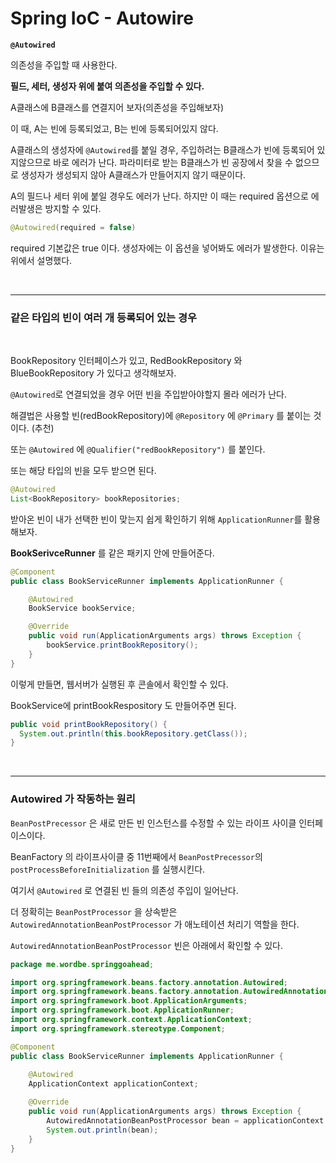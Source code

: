 # Spring IoC - Autowire



**`@Autowired`**

의존성을 주입할 때 사용한다.

**필드, 세터, 생성자 위에 붙여 의존성을 주입할 수 있다.**



A클래스에 B클래스를 연결지어 보자(의존성을 주입해보자)

이 때, A는 빈에 등록되었고, B는 빈에 등록되어있지 않다.



A클래스의 생성자에 `@Autowired`를 붙일 경우, 주입하려는 B클래스가 빈에 등록되어 있지않으므로 바로 에러가 난다. 파라미터로 받는 B클래스가 빈 공장에서 찾을 수 없으므로 생성자가 생성되지 않아 A클래스가 만들어지지 않기 때문이다.

A의 필드나 세터 위에 붙일 경우도 에러가 난다. 하지만 이 때는 required 옵션으로 에러발생은 방지할 수 있다.

```java
@Autowired(required = false)
```

required 기본값은 true 이다. 생성자에는 이 옵션을 넣어봐도 에러가 발생한다. 이유는 위에서 설명했다.



<br />

---

### 같은 타입의 빈이 여러 개 등록되어 있는 경우

<br />

BookRepository 인터페이스가 있고, RedBookRepository 와 BlueBookRepository 가 있다고 생각해보자.

`@Autowired`로 연결되었을 경우 어떤 빈을 주입받아야할지 몰라 에러가 난다.



해결법은 사용할 빈(redBookRepository)에 `@Repository` 에 `@Primary` 를 붙이는 것이다. (추천)

또는 `@Autowired` 에 `@Qualifier("redBookRepository")` 를 붙인다.

또는 해당 타입의 빈을 모두 받으면 된다.

```java
@Autowired
List<BookRepository> bookRepositories;
```



받아온 빈이 내가 선택한 빈이 맞는지 쉽게 확인하기 위해 `ApplicationRunner`를 활용해보자.

**BookSerivceRunner** 를 같은 패키지 안에 만들어준다.

```java
@Component
public class BookServiceRunner implements ApplicationRunner {

    @Autowired
    BookService bookService;

    @Override
    public void run(ApplicationArguments args) throws Exception {
        bookService.printBookRepository();
    }
}

```

이렇게 만들면, 웹서버가 실행된 후 콘솔에서 확인할 수 있다.

BookService에 printBookRespository 도 만들어주면 된다.

```java
public void printBookRepository() {
  System.out.println(this.bookRepository.getClass());
}
```





<br />

---

### Autowired 가 작동하는 원리



`BeanPostPrecessor` 은 새로 만든 빈 인스턴스를 수정할 수 있는 라이프 사이클 인터페이스이다.

BeanFactory 의 라이프사이클 중 11번째에서 `BeanPostPrecessor`의  `postProcessBeforeInitialization` 를 실행시킨다.

여기서 `@Autowired` 로 연결된 빈 들의 의존성 주입이 일어난다.

더 정확히는 `BeanPostProcessor` 을 상속받은 `AutowiredAnnotationBeanPostProcessor` 가 애노테이션 처리기 역할을 한다.



`AutowiredAnnotationBeanPostProcessor` 빈은 아래에서 확인할 수 있다.

```java
package me.wordbe.springgoahead;

import org.springframework.beans.factory.annotation.Autowired;
import org.springframework.beans.factory.annotation.AutowiredAnnotationBeanPostProcessor;
import org.springframework.boot.ApplicationArguments;
import org.springframework.boot.ApplicationRunner;
import org.springframework.context.ApplicationContext;
import org.springframework.stereotype.Component;

@Component
public class BookServiceRunner implements ApplicationRunner {
  
    @Autowired
    ApplicationContext applicationContext;

    @Override
    public void run(ApplicationArguments args) throws Exception {
        AutowiredAnnotationBeanPostProcessor bean = applicationContext.getBean(AutowiredAnnotationBeanPostProcessor.class);
        System.out.println(bean);
    }
}

```









